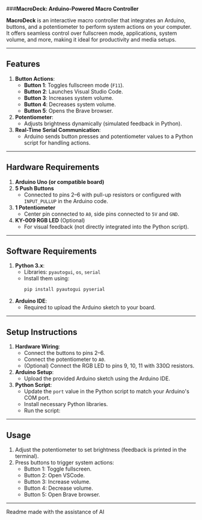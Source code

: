 ###**MacroDeck: Arduino-Powered Macro Controller**

**MacroDeck** is an interactive macro controller that integrates an Arduino, buttons, and a potentiometer to perform system actions on your computer. It offers seamless control over fullscreen mode, applications, system volume, and more, making it ideal for productivity and media setups.

---

## **Features**
1. **Button Actions**:
   - **Button 1**: Toggles fullscreen mode (`F11`).
   - **Button 2**: Launches Visual Studio Code.
   - **Button 3**: Increases system volume.
   - **Button 4**: Decreases system volume.
   - **Button 5**: Opens the Brave browser.
2. **Potentiometer**:
   - Adjusts brightness dynamically (simulated feedback in Python).
3. **Real-Time Serial Communication**:
   - Arduino sends button presses and potentiometer values to a Python script for handling actions.

---

## **Hardware Requirements**
1. **Arduino Uno (or compatible board)**
2. **5 Push Buttons**
   - Connected to pins 2–6 with pull-up resistors or configured with `INPUT_PULLUP` in the Arduino code.
3. **1 Potentiometer**
   - Center pin connected to `A0`, side pins connected to `5V` and `GND`.
4. **KY-009 RGB LED** (Optional)
   - For visual feedback (not directly integrated into the Python script).

---

## **Software Requirements**
1. **Python 3.x**:
   - Libraries: `pyautogui`, `os`, `serial`
   - Install them using:
     ```bash
     pip install pyautogui pyserial
     ```
2. **Arduino IDE**:
   - Required to upload the Arduino sketch to your board.

---

## **Setup Instructions**
1. **Hardware Wiring**:
   - Connect the buttons to pins 2–6.
   - Connect the potentiometer to `A0`.
   - (Optional) Connect the RGB LED to pins 9, 10, 11 with 330Ω resistors.
2. **Arduino Setup**:
   - Upload the provided Arduino sketch using the Arduino IDE.
3. **Python Script**:
   - Update the `port` value in the Python script to match your Arduino's COM port.
   - Install necessary Python libraries.
   - Run the script:

---

## **Usage**
1. Adjust the potentiometer to set brightness (feedback is printed in the terminal).
2. Press buttons to trigger system actions:
   - Button 1: Toggle fullscreen.
   - Button 2: Open VSCode.
   - Button 3: Increase volume.
   - Button 4: Decrease volume.
   - Button 5: Open Brave browser.

---

Readme made with the assistance of AI
